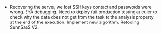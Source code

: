 - Recovering the server, we lost SSH keys contact and passwords were wrong. EYA debugging. Need to deploy full production testing at euler to check why the data does not get from the task to the analysis property at the end of the execution. Implement new algorithm. Retooling SunnSaaS V2.